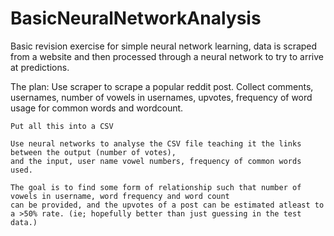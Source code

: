 # BasicNeuralNetworkAnalysis

Basic revision exercise for simple neural network learning, data is scraped from a website and then processed through a neural network to try to arrive at predictions.

The plan:
    Use scraper to scrape a popular reddit post. Collect comments, usernames, number of
    vowels in usernames, upvotes, frequency of word usage for common words and wordcount.
    
    Put all this into a CSV
    
    Use neural networks to analyse the CSV file teaching it the links between the output (number of votes), 
    and the input, user name vowel numbers, frequency of common words used.
    
    The goal is to find some form of relationship such that number of vowels in username, word frequency and word count
    can be provided, and the upvotes of a post can be estimated atleast to a >50% rate. (ie; hopefully better than just guessing in the test data.)
